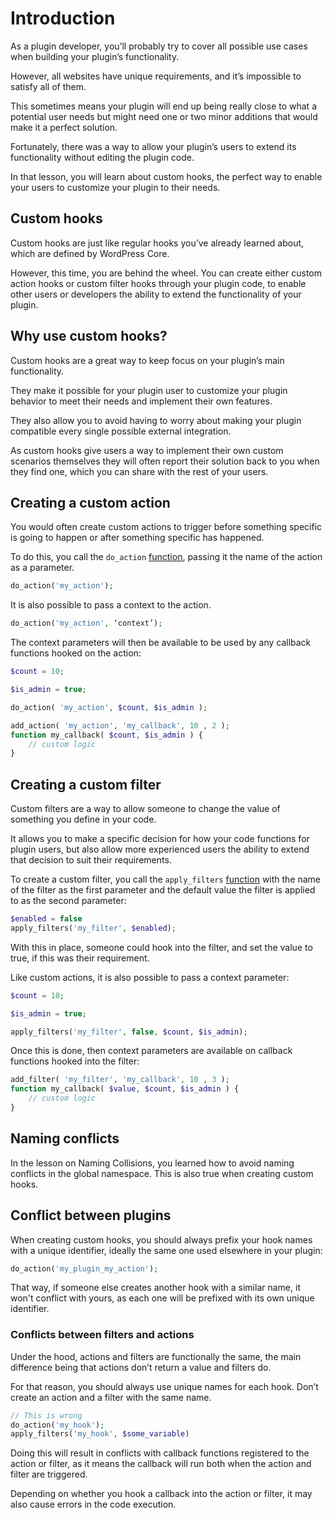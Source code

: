 # Introduction

As a plugin developer, you’ll probably try to cover all possible use cases when building your plugin’s functionality.

However, all websites have unique requirements, and it’s impossible to satisfy all of them.

This sometimes means your plugin will end up being really close to what a potential user needs but might need one or two minor additions that would make it a perfect solution.

Fortunately, there was a way to allow your plugin’s users to extend its functionality without editing the plugin code.

In that lesson, you will learn about custom hooks, the perfect way to enable your users to customize your plugin to their needs.

## Custom hooks

Custom hooks are just like regular hooks you’ve already learned about, which are defined by WordPress Core.

However, this time, you are behind the wheel. You can create either custom action hooks or custom filter hooks through your plugin code, to enable other users or developers the ability to extend the functionality of your plugin.

## Why use custom hooks?

Custom hooks are a great way to keep focus on your plugin’s main functionality.

They make it possible for your plugin user to customize your plugin behavior to meet their needs and implement their own features.

They also allow you to avoid having to worry about making your plugin compatible every single possible external integration.

As custom hooks give users a way to implement their own custom scenarios themselves they will often report their solution back to you when they find one, which you can share with the rest of your users.

## Creating a custom action

You would often create custom actions to trigger before something specific is going to happen or after something specific has happened.

To do this, you call the `do_action` [function](https://developer.wordpress.org/reference/functions/do_action/), passing it the name of the action as a parameter.

```php
do_action('my_action');
```

It is also possible to pass a context to the action.

```php
do_action('my_action', ‘context’);
```

The context parameters will then be available to be used by any callback functions hooked on the action:

```php
$count = 10;

$is_admin = true;

do_action( 'my_action', $count, $is_admin );
```

```php
add_action( 'my_action', 'my_callback', 10 , 2 );
function my_callback( $count, $is_admin ) {
    // custom logic
}
```

## Creating a custom filter

Custom filters are a way to allow someone to change the value of something you define in your code.

It allows you to make a specific decision for how your code functions for plugin users, but also allow more experienced users the ability to extend that decision to suit their requirements.

To create a custom filter, you call the `apply_filters` [function](https://developer.wordpress.org/reference/functions/apply_filters/) with the name of the filter as the first parameter and the default value the filter is applied to as the second parameter:

```php
$enabled = false
apply_filters('my_filter', $enabled);
```

With this in place, someone could hook into the filter, and set the value to true, if this was their requirement.

Like custom actions, it is also possible to pass a context parameter:

```php
$count = 10;

$is_admin = true;

apply_filters('my_filter', false, $count, $is_admin);
```

Once this is done, then context parameters are available on callback functions hooked into the filter:

```php
add_filter( 'my_filter', 'my_callback', 10 , 3 );
function my_callback( $value, $count, $is_admin ) {
    // custom logic
}
```

## Naming conflicts

In the lesson on Naming Collisions, you learned how to avoid naming conflicts in the global namespace. This is also true when creating custom hooks.

## Conflict between plugins

When creating custom hooks, you should always prefix your hook names with a unique identifier, ideally the same one used elsewhere in your plugin:

```php
do_action('my_plugin_my_action');
```

That way, if someone else creates another hook with a similar name, it won't conflict with yours, as each one will be prefixed with its own unique identifier.

### Conflicts between filters and actions

Under the hood, actions and filters are functionally the same, the main difference being that actions don’t return a value and filters do.

For that reason, you should always use unique names for each hook. Don’t create an action and a filter with the same name.

```php
// This is wrong
do_action('my_hook');
apply_filters('my_hook', $some_variable)
```

Doing this will result in conflicts with callback functions registered to the action or filter, as it means the callback will run both when the action and filter are triggered. 

Depending on whether you hook a callback into the action or filter, it may also cause errors in the code execution.
